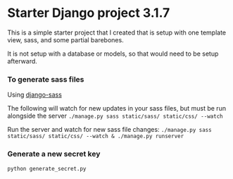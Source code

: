 # Starter Django project 3.1.7

This is a simple starter project that I created that is setup with one template view, sass, and some partial barebones. 

It is not setup with a database or models, so that would need to be setup afterward.

### To generate sass files 

Using [django-sass](https://github.com/coderedcorp/django-sass)

The following will watch for new updates in your sass files, but must be run alongside the server
`./manage.py sass static/sass/ static/css/ --watch`

Run the server and watch for new sass file changes:
`./manage.py sass static/sass/ static/css/ --watch & ./manage.py runserver`



### Generate a new secret key

`python generate_secret.py`
